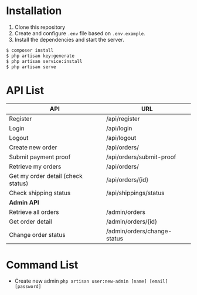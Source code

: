 # Installation

1. Clone this repository
2. Create and configure `.env` file based on `.env.example`.
3. Install the dependencies and start the server.

```sh
$ composer install
$ php artisan key:generate
$ php artisan service:install
$ php artisan serve
```

# API List

| API | URL |
| ------ | ------ |
| Register | /api/register |
| Login | /api/login |
| Logout | /api/logout |
| Create new order | /api/orders/ |
| Submit payment proof | /api/orders/submit-proof |
| Retrieve my orders | /api/orders/ |
| Get my order detail (check status) | /api/orders/{id} |
| Check shipping status | /api/shippings/status |
| **Admin API** |  |
| Retrieve all orders | /admin/orders |
| Get order detail | /admin/orders/{id} |
| Change order status | /admin/orders/change-status |

# Command List

- Create new admin `php artisan user:new-admin [name] [email] [password]`
